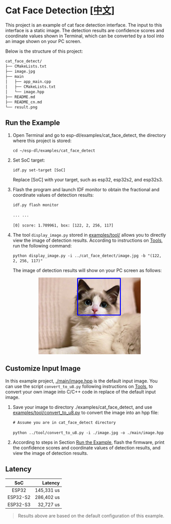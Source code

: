 # Cat Face Detection [[中文]](./README_cn.md)

This project is an example of cat face detection interface. The input to this interface is a static image. The detection results are confidence scores and coordinate values shown in Terminal, which can be converted by a tool into an image shown on your PC screen.

Below is the structure of this project:

```shell
cat_face_detect/
├── CMakeLists.txt
├── image.jpg
├── main
│   ├── app_main.cpp
│   ├── CMakeLists.txt
│   └── image.hpp
├── README.md
├── README_cn.md
└── result.png
```



## Run the Example

1. Open Terminal and go to esp-dl/examples/cat_face_detect, the directory where this project is stored:

    ```shell
    cd ~/esp-dl/examples/cat_face_detect
    ```

2. Set SoC target:

    ```shell
    idf.py set-target [SoC]
    ```
    Replace [SoC] with your target, such as esp32, esp32s2, and esp32s3.

3. Flash the program and launch IDF monitor to obtain the fractional and coordinate values of detection results:

   ```shell
   idf.py flash monitor
   
   ... ...
   
   [0] score: 1.709961, box: [122, 2, 256, 117]
   ```

4. The tool `display_image.py` stored in [examples/tool/](../tool/) allows you to directly view the image of detection results. According to instructions on [Tools](../tool/README.md), run the following command:

   ```shell
   python display_image.py -i ../cat_face_detect/image.jpg -b "(122, 2, 256, 117)"
   ```
   The image of detection results will show on your PC screen as follows:
   
   <p align="center">
    <img width="%" src="./result.png"> 
   </p>


## Customize Input Image

In this example project, [./main/image.hpp](./main/image.hpp) is the default input image. You can use the script `convert_to_u8.py` following instructions on [Tools](../tool/README.md), to convert your own image into C/C++ code in replace of the default input image.

1. Save your image to directory ./examples/cat_face_detect, and use [examples/tool/convert_to_u8.py](../tool/convert_to_u8.py) to convert the image into an hpp file:

   ```shell
   # Assume you are in cat_face_detect directory

   python ../tool/convert_to_u8.py -i ./image.jpg -o ./main/image.hpp
   ```

2. According to steps in Section [Run the Example](#run-the-example), flash the firmware, print the confidence scores and coordinate values of detection results, and view the image of detection results.



## Latency

|   SoC    |    Latency |
| :------: | ---------: |
|  ESP32   | 145,331 us |
| ESP32-S2 | 286,402 us |
| ESP32-S3 |  32,727 us |

> Results above are based on the default configuration of this example.

